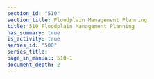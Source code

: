 ```yaml
---
section_id: "510"
section_title: Floodplain Management Planning
title: 510 Floodplain Management Planning
has_summary: true
is_activity: true
series_id: "500"
series_title: 
page_in_manual: 510-1
document_depth: 2
---
```

